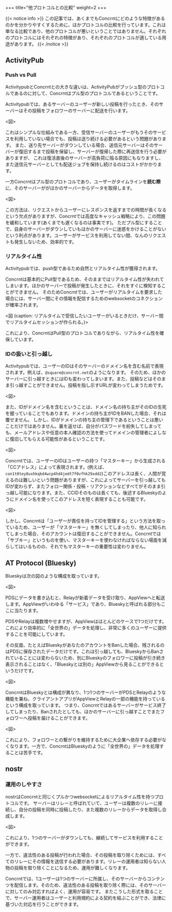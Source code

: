 +++
title="他プロトコルとの比較"
weight=2
+++

{{< notice info >}}
この記事では、あくまでもConcrntにどのような特徴があるのかを分かりやすくするために、ほかプロトコルの比較を行っています。これは単なる比較であり、他のプロトコルが悪いということではありません。それぞれのプロトコルにはそれぞれの特徴があり、それぞれのプロトコルが適している用途があります。
{{< /notice >}}


## ActivityPub
### Push vs Pull
ActivitypubとConcrntとの大きな違いは、ActivityPubがプッシュ型のプロトコルであるのに対して、Concrntはプル型のプロトコルであるということです。

Activitypubでは、あるサーバーのユーザーが新しい投稿を行ったとき、そのサーバーはその投稿をフォロワーのサーバーに配送を行います。

<図>

これはシンプルな仕組みである一方、受信サーバーのユーザーがもうそのサービスを利用していない場合でも、投稿は送り続ける必要があるという問題があります。
また、送り先サーバーがダウンしている場合、送信元サーバーはそのサーバーが復旧するまで投稿を保留し、サーバーが復帰した際に再送信を行う必要がありますが、
これは復活直後のサーバーが高負荷に陥る原因にもなりますし、また送信元サーバーとしても配送ジョブを保持し続けるのはコストがかかります。


一方Concrntはプル型のプロトコルであり、ユーザーがタイムラインを**読む際**に、そのサーバーががほかのサーバーからデータを取得します。

<図>

この方法は、リクエストからユーザーにレスポンスを返すまでの時間が長くなるという欠点がありますが、Concrntでは高度なキャッシュ戦略により、この問題を緩和しています(あくまでも遅くなるのは事実です)。
ただプル型にすることで、自身のサーバーがダウンしていもほかのサーバーに迷惑をかけることがないという利点があります。ユーザーがサービスを利用してない間、なんのリクエストも発生しないため、効率的です。

### リアルタイム性

Activitypubでは、push型であるため自然とリアルタイム性が獲得されます。

Concrntは基本的にPull型であるため、そのままではリアルタイム性が失われてしまいます。ほかのサーバーで投稿が発生したときに、それをすぐに検知することができません。
そのためConcrntでは、ユーザーがリアルタイムを要求した場合には、サーバー間にその情報を配信するためのwebsocketのコネクションが確率されます。

<図 (caption: リアルタイムで受信したいユーザーがいるときだけ、サーバー間でリアルタイムセッションが作られる。)>

これにより、ConcrntはPull型のプロトコルでありながら、リアルタイム性を確保しています。

### IDの扱いと引っ越し

Activitypubでは、ユーザーのIDはそのサーバーのドメイン名を含む名前で表現されます。例えば、`@square@concrnt.net`のようになります。
そのため、ほかのサーバーに引っ越すときにはIDも変わってしまいます。また、投稿などはそのまま引っ越すことができません。投稿を指し示すURLが変わってしまうためです。

<図>

また、IDがドメイン名を含むということは、ドメイン名の持ち主がそのIDの生死を握っていることでもあります。ドメインの持ち主がIDをBANした場合、それは覆せません。
しかし、IDがドメインの持ち主の管理下であるということは悪いことだけではありません。裏を返せば、自分がパスワードを紛失してしまっても、メールアドレスや任意の本人確認の方法を使ってドメインの管理者によしなに復旧してもらえる可能性があるということです。

<図>

Concrntでは、ユーザーのIDはユーザーの持つ「マスターキー」から生成される「CCアドレス」によって表現されます。(例えば、`con1t0tey8uxhkqkd4wcp4hd4jedt7f0vfhk29xdd2`)このアドレスは長く、人間が覚えるのは難しいという問題がありますが、これによってサーバーを引っ越してもIDが変わらず、またフォロー関係・投稿・リアクションなどすべてがそのまま引っ越し可能になります。また、CCIDそのものは長くても、後述するBlueskyのようにドメイン名を使ってこのアドレスを短く表現することも可能です。

<図>

しかし、Concrntは「ユーザーが責任を持ってIDを管理する」という方法を取っているため、ユーザーが「マスターキー」を無くしてしまったり、他人に知られてしまった場合、そのアカウントは復旧することができません。Concrntでは「サブキー」というものを使い、マスターキーを使わなければならない場面を減らしてはいるものの、それでもマスターキーの重要性は変わりません。


## AT Protocol (Bluesky)

Blueskyは次の図のような構成を取っています。

<図>

PDSにデータを書き込むと、Relayが新着データを受け取り、AppViewへと転送します。AppViewがいわゆる「サービス」であり、Blueskyと呼ばれる部分もここに当たります。

PDSやRelayは複数増やせますが、AppViewはほとんどのケースで1つだけです。これにより効率的に「全世界の」データを処理し、非常に多くのユーザーに提供することを可能にしています。

その反面、たとえばBlueskyがあなたのアカウントをBanした場合、残されるのはPDSに保存されたデータだけです。これは引っ越しても、BlueskyからBanされていることには変わらないため、別にBlueskyのフォロワーに投稿が引き続き表示されることはなく、「Blueskyとは別の」AppViewから見ることができるというだけです。

<図>

ConcrntはBlueskyとは構成が異なり、1つ1つのサーバーがPDSとRelayのような機能を兼ね、クライアントアプリがAppViewとRelayの一部の機能を持っているという構成を取っています。
つまり、Concrntではあるサーバーがサービス終了してしまったり、Banされたとしても、ほかのサーバーに引っ越すことでまたフォロワーへ投稿を届けることができます。

<図>

これにより、フォロワーとの繋がりを維持するために大企業へ依存する必要がなくなります。一方で、ConcrntはBlueskyのように「全世界の」データを処理することは苦手です。

## nostr

### 運用のしやすさ

nostrはConcrntと同じくプルかつwebsocketによるリアルタイム性を持つプロトコルです。
サーバーはリレーと呼ばれていて、ユーザーは複数のリレーに接続し、自分の投稿を同時に投稿したり、また複数のリレーからデータを取得し合成します。

<図>

これにより、1つのサーバーがダウンしても、継続してサービスを利用することができます。

一方で、違法性のある投稿が行われた場合、その投稿を取り除くためには、すべてのリレーにその情報を送信する必要があります。リレーの運用者は知らない人物の投稿を取り除くことになるため、運用が難しくなります。


Concrntでは、1ユーザーは1つのサーバーに所属し、そのサーバーからコンテンツを配信します。そのため、違法性のある投稿を取り除く際には、そのサーバーに対してのみ対応すればよく、運用が容易です。
またこうした形式を取ることで、サーバー運用者はユーザーと利用規約による契約を結ぶことができ、法律に基づいた対応を行うことができます。


